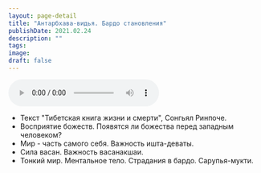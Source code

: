 ```yaml
---
layout: page-detail
title: "Антарбхава-видья. Бардо становления"
publishDate: 2021.02.24
description: ""
tags:
image:
draft: false
---
```


<audio title="2021.02.24 - Антарбхава-видья. Бардо становления.mp3" src="/upload/iblock/ae1/ae101c2e8faef7faa75d83b0ab8f1fbb.mp3" controls=""></audio>

* Текст "Тибетская книга жизни и смерти", Сонгьял Ринпоче.
* Восприятие божеств. Появятся ли божества перед западным человеком?
* Мир - часть самого себя. Важность ишта-деваты.
* Сила васан. Важность васанакшаи.
* Тонкий мир. Ментальное тело. Страдания в бардо. Сарупья-мукти.

  
